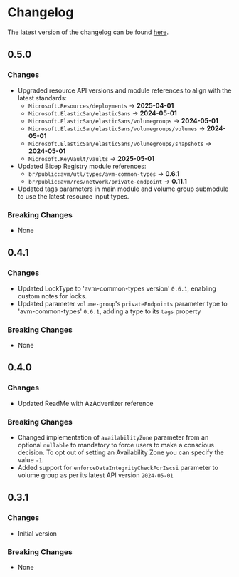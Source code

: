 # Changelog

The latest version of the changelog can be found [here](https://github.com/Azure/bicep-registry-modules/blob/main/avm/res/elastic-san/elastic-san/CHANGELOG.md).

## 0.5.0

### Changes

- Upgraded resource API versions and module references to align with the latest standards:
  - `Microsoft.Resources/deployments` → **2025-04-01**
  - `Microsoft.ElasticSan/elasticSans` → **2024-05-01**
  - `Microsoft.ElasticSan/elasticSans/volumegroups` → **2024-05-01**
  - `Microsoft.ElasticSan/elasticSans/volumegroups/volumes` → **2024-05-01**
  - `Microsoft.ElasticSan/elasticSans/volumegroups/snapshots` → **2024-05-01**
  - `Microsoft.KeyVault/vaults` → **2025-05-01**
- Updated Bicep Registry module references:
  - `br/public:avm/utl/types/avm-common-types` → **0.6.1**
  - `br/public:avm/res/network/private-endpoint` → **0.11.1**
- Updated tags parameters in main module and volume group submodule to use the latest resource input types.

### Breaking Changes

- None

## 0.4.1

### Changes

- Updated LockType to 'avm-common-types version' `0.6.1`, enabling custom notes for locks.
- Updated parameter `volume-group`'s `privateEndpoints` parameter type to 'avm-common-types' `0.6.1`, adding a type to its `tags` property

### Breaking Changes

- None

## 0.4.0

### Changes

- Updated ReadMe with AzAdvertizer reference

### Breaking Changes

- Changed implementation of `availabilityZone` parameter from an optional `nullable` to mandatory to force users to make a conscious decision. To opt out of setting an Availability Zone you can specify the value `-1`.
- Added support for `enforceDataIntegrityCheckForIscsi` parameter to volume group as per its latest API version `2024-05-01`

## 0.3.1

### Changes

- Initial version

### Breaking Changes

- None
